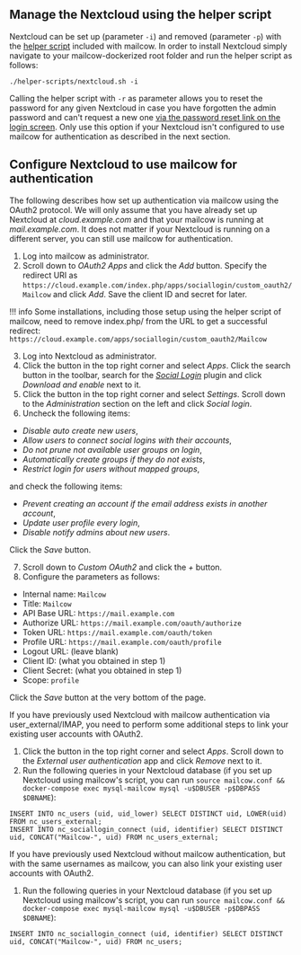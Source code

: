 
## Manage the Nextcloud using the helper script

Nextcloud can be set up (parameter `-i`) and removed (parameter `-p`) with the [helper script](https://github.com/mailcow/mailcow-dockerized/raw/master/helper-scripts/nextcloud.sh) included with mailcow. In order to install Nextcloud simply navigate to your mailcow-dockerized root folder and run the helper script as follows:

`./helper-scripts/nextcloud.sh -i`

Calling the helper script with `-r` as parameter allows you to reset the password for any given Nextcloud in case you have forgotten the admin password and can't request a new one [via the password reset link on the login screen](https://docs.nextcloud.com/server/20/admin_manual/configuration_user/reset_admin_password.html?highlight=reset). Only use this option if your Nextcloud isn't configured to use mailcow for authentication as described in the next section.


## Configure Nextcloud to use mailcow for authentication

The following describes how set up authentication via mailcow using the OAuth2 protocol. We will only assume that you have already set up Nextcloud at _cloud.example.com_ and that your mailcow is running at _mail.example.com_. It does not matter if your Nextcloud is running on a different server, you can still use mailcow for authentication.

1. Log into mailcow as administrator.
2. Scroll down to _OAuth2 Apps_ and click the _Add_ button. Specify the redirect URI as `https://cloud.example.com/index.php/apps/sociallogin/custom_oauth2/Mailcow` and click _Add_. Save the client ID and secret for later.

!!! info
    Some installations, including those setup using the helper script of mailcow, need to remove index.php/ from the URL to get a successful redirect: `https://cloud.example.com/apps/sociallogin/custom_oauth2/Mailcow`

3. Log into Nextcloud as administrator.
4. Click the button in the top right corner and select _Apps_. Click the search button in the toolbar, search for the [_Social Login_](https://apps.nextcloud.com/apps/sociallogin) plugin and click _Download and enable_ next to it.
5. Click the button in the top right corner and select _Settings_. Scroll down to the _Administration_ section on the left and click _Social login_.
6. Uncheck the following items:

- _Disable auto create new users_,
- _Allow users to connect social logins with their accounts_,
- _Do not prune not available user groups on login_,
- _Automatically create groups if they do not exists_,
- _Restrict login for users without mapped groups_,

and check the following items:

- _Prevent creating an account if the email address exists in another account_,
- _Update user profile every login_,
- _Disable notify admins about new users_.

Click the _Save_ button.

7. Scroll down to _Custom OAuth2_ and click the _+_ button.
8. Configure the parameters as follows:

- Internal name: `Mailcow`
- Title: `Mailcow`
- API Base URL: `https://mail.example.com`
- Authorize URL: `https://mail.example.com/oauth/authorize`
- Token URL: `https://mail.example.com/oauth/token`
- Profile URL: `https://mail.example.com/oauth/profile`
- Logout URL: (leave blank)
- Client ID: (what you obtained in step 1)
- Client Secret: (what you obtained in step 1)
- Scope: `profile`

Click the _Save_ button at the very bottom of the page.

If you have previously used Nextcloud with mailcow authentication via user\_external/IMAP, you need to perform some additional steps to link your existing user accounts with OAuth2.

1. Click the button in the top right corner and select _Apps_. Scroll down to the _External user authentication_ app and click _Remove_ next to it.
2. Run the following queries in your Nextcloud database (if you set up Nextcloud using mailcow's script, you can run `source mailcow.conf && docker-compose exec mysql-mailcow mysql -u$DBUSER -p$DBPASS $DBNAME`):
```
INSERT INTO nc_users (uid, uid_lower) SELECT DISTINCT uid, LOWER(uid) FROM nc_users_external;
INSERT INTO nc_sociallogin_connect (uid, identifier) SELECT DISTINCT uid, CONCAT("Mailcow-", uid) FROM nc_users_external;
```

If you have previously used Nextcloud without mailcow authentication, but with the same usernames as mailcow, you can also link your existing user accounts with OAuth2.

1. Run the following queries in your Nextcloud database (if you set up Nextcloud using mailcow's script, you can run `source mailcow.conf && docker-compose exec mysql-mailcow mysql -u$DBUSER -p$DBPASS $DBNAME`):
```
INSERT INTO nc_sociallogin_connect (uid, identifier) SELECT DISTINCT uid, CONCAT("Mailcow-", uid) FROM nc_users;
```
